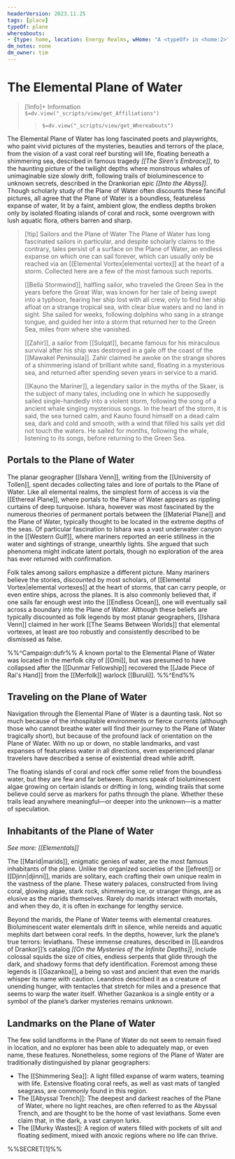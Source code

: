 ```yaml
---
headerVersion: 2023.11.25
tags: [place]
typeOf: plane
whereabouts: 
- {type: home, location: Energy Realms, wHome: "A <typeOf> in <home:2>"}
dm_notes: none
dm_owner: tim
---
```

# The Elemental Plane of Water
>[!info]+ Information  
> `$=dv.view("_scripts/view/get_Affiliations")`  
>> `$=dv.view("_scripts/view/get_Whereabouts")`

The Elemental Plane of Water has long fascinated poets and playwrights, who paint vivid pictures of the mysteries, beauties and terrors of the place, from the vision of a vast coral reef bursting will life, floating beneath a shimmering sea, described in famous tragedy *[[The Siren's Embrace]]*, to the haunting picture of the twilight depths where monstrous whales of unimaginable size slowly drift, following trails of bioluminescence to unknown secrets, described in the Drankorian epic *[[Into the Abyss]]*. Though scholarly study of the Plane of Water often discounts these fanciful pictures, all agree that the Plane of Water is a boundless, featureless expanse of water, lit by a faint, ambient glow, the endless depths broken only by isolated floating islands of coral and rock, some overgrown with lush aquatic flora, others barren and sharp.

>[!tip] Sailors and the Plane of Water
> The Plane of Water has long fascinated sailors in particular, and despite scholarly claims to the contrary, tales persist of a surface on the Plane of Water, an endless expanse on which one can sail forever, which can usually only be reached via an [[Elemental Vortex|elemental vortex]] at the heart of a storm. Collected here are a few of the most famous such reports.  
>
> [[Bella Stormwind]], halfling sailor, who traveled the Green Sea in the years before the Great War, was known for her tale of being swept into a typhoon, fearing her ship lost with all crew, only to find her ship afloat on a strange tropical sea, with clear blue waters and no land in sight. She sailed for weeks, following dolphins who sang in a strange tongue, and guided her into a storm that returned her to the Green Sea, miles from where she vanished. 
> 
> [[Zahir]], a sailor from [[Sulqat]], became famous for his miraculous survival after his ship was destroyed in a gale off the coast of the [[Mawakel Peninsula]]. Zahir claimed he awoke on the strange shores of a shimmering island of brilliant white sand, floating in a mysterious sea, and returned after spending seven years in service to a marid. 
> 
>[[Kauno the Mariner]], a legendary sailor in the myths of the Skaer, is the subject of many tales, including one in which he supposedly sailed single-handedly into a violent storm, following the song of a ancient whale singing mysterious songs. In the heart of the storm, it is said, the sea turned calm, and Kauno found himself on a dead calm sea, dark and cold and smooth, with a wind that filled his sails yet did not touch the waters. He sailed for months, following the whale, listening to its songs, before returning to the Green Sea. 

## Portals to the Plane of Water

The planar geographer [[Ishara Venn]], writing from the [[University of Tollen]], spent decades collecting tales and lore of portals to the Plane of Water.  Like all elemental realms, the simplest form of access is via the [[Ethereal Plane]], where portals to the Plane of Water appears as rippling curtains of deep turquoise. Ishara, however was most fascinated by the numerous theories of permanent portals between the [[Material Plane]] and the Plane of Water, typically thought to be located in the extreme depths of the seas. Of particular fascination to Ishara was a vast underwater canyon in the [[Western Gulf]], where mariners reported an eerie stillness in the water and sightings of strange, unearthly lights. She argued that such phenomena might indicate latent portals, though no exploration of the area has ever returned with confirmation.

Folk tales among sailors emphasize a different picture. Many mariners believe the stories, discounted by most scholars, of [[Elemental Vortex|elemental vortexes]] at the heart of storms, that can carry people, or even entire ships, across the planes. It is also commonly believed that, if one sails far enough west into the [[Endless Ocean]], one will eventually sail across a boundary into the Plane of Water. Although these beliefs are typically discounted as folk legends by most planar geographers, [[Ishara Venn]] claimed in her work [[The Seams Between Worlds]] that elemental vortexes, at least are too robustly and consistently described to be dismissed as false. 

%%^Campaign:dufr%%
A known portal to the Elemental Plane of Water was located in the merfolk city of [[Omi]], but was presumed to have collapsed after the [[Dunmar Fellowship]] recovered the [[Jade Piece of Rai's Hand]] from the [[Merfolk]] warlock [[Buruli]]. 
%%^End%%

## Traveling on the Plane of Water

Navigation through the Elemental Plane of Water is a daunting task. Not so much because of the inhospitable environments or fierce currents (although those who cannot breathe water will find their journey to the Plane of Water tragically short), but because of the profound lack of orientation on the Plane of Water. With no up or down, no stable landmarks, and vast expanses of featureless water in all directions, even experienced planar travelers have described a sense of existential dread while adrift.

The floating islands of coral and rock offer some relief from the boundless water, but they are few and far between. Rumors speak of bioluminescent algae growing on certain islands or drifting in long, winding trails that some believe could serve as markers for paths through the plane. Whether these trails lead anywhere meaningful—or deeper into the unknown—is a matter of speculation.
## Inhabitants of the Plane of Water

_See more: [[Elementals]]_

The [[Marid|marids]], enigmatic genies of water, are the most famous inhabitants of the plane. Unlike the organized societies of the [[efreeti]] or [[Djinn|djinni]], marids are solitary, each crafting their own unique realm in the vastness of the plane. These watery palaces, constructed from living coral, glowing algae, stark rock, shimmering ice, or stranger things, are as elusive as the marids themselves. Rarely do marids interact with mortals, and when they do, it is often in exchange for lengthy service. 

Beyond the marids, the Plane of Water teems with elemental creatures. Bioluminescent water elementals drift in  silence, while nereids and aquatic mephits dart between coral reefs. In the depths, however, lurk the plane’s true terrors: leviathans. These immense creatures, described in [[Leandros of Drankor]]’s catalog _[[On the Mysteries of the Infinite Depths]]_, include colossal squids the size of cities, endless serpents that glide through the dark, and shadowy forms that defy identification. Foremost among these legends is [[Gazankoa]], a being so vast and ancient that even the marids whisper its name with caution. Leandros described it as a creature of unending hunger, with tentacles that stretch for miles and a presence that seems to warp the water itself. Whether Gazankoa is a single entity or a symbol of the plane’s darker mysteries remains unknown.

## Landmarks on the Plane of Water

The few solid landforms in the Plane of Water do not seem to remain fixed in location, and no explorer has been able to adequately map, or even name, these features. Nonetheless, some regions of the Plane of Water are traditionally distinguished by planar geographers:

- The [[Shimmering Sea]]: A light filled expanse of warm waters, teaming with life. Extensive floating coral reefs, as well as vast mats of tangled seagrass, are commonly found in this region.
- The [[Abyssal Trench]]: The deepest and darkest reaches of the Plane of Water, where no light reaches, are often referred to as the Abyssal Trench, and are thought to be the home of vast leviathans. Some even claim that, in the dark, a vast canyon lurks.
- The [[Murky Wastes]]: A region of waters filled with pockets of silt and floating sediment, mixed with anoxic regions where no life can thrive. 

%%SECRET[1]%%